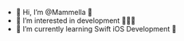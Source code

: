 - 👋 Hi, I’m @Mammella 🥰
- 👀 I’m interested in development 👨🏼‍💻
- 🌱 I’m currently learning Swift iOS Development 📱


<!---
Mammella/Mammella is a ✨ special ✨ repository because its `README.md` (this file) appears on your GitHub profile.
You can click the Preview link to take a look at your changes.
--->
